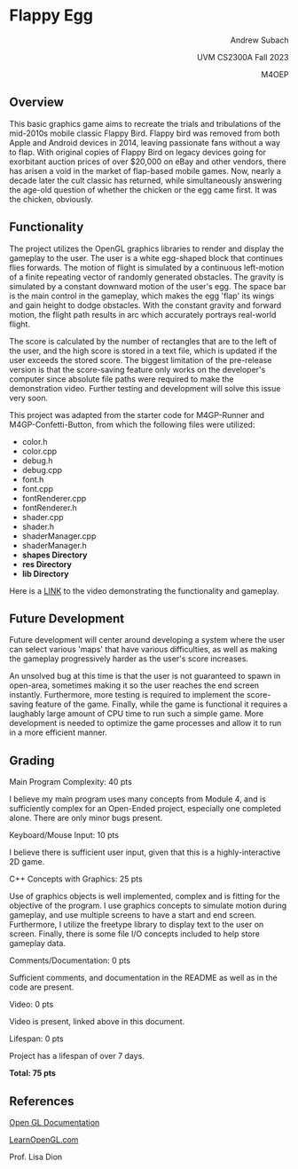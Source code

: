 # Flappy Egg
<div style ="text-align: right"> Andrew Subach

 UVM CS2300A Fall 2023 
 
M4OEP</div>

## Overview 

This basic graphics game aims to recreate the trials and tribulations of the mid-2010s mobile classic Flappy Bird. Flappy bird was removed from both Apple and Android devices in 2014, leaving passionate fans without a way to flap.
With original copies of Flappy Bird on legacy devices going for exorbitant auction prices of over $20,000 on eBay and other vendors, there has arisen a void in the market of flap-based mobile games. 
Now, nearly a decade later the cult classic has returned, while simultaneously answering the age-old question of whether the chicken or the egg came first. It was the chicken, obviously. 

## Functionality

The project utilizes the OpenGL graphics libraries to render and display
the gameplay to the user. The user is a white egg-shaped block that continues flies forwards.
The motion of flight is simulated by a continuous left-motion of a finite repeating vector of randomly generated obstacles. 
The gravity is simulated by a constant downward motion of the user's egg. The space bar is the main control in the gameplay, which makes the egg
'flap' its wings and gain height to dodge obstacles. With the constant gravity and forward motion, the flight path results in arc which accurately portrays real-world flight.

The score is calculated by the number of rectangles that are to the left of the user, and the high score is stored in a text file, which is updated if the user exceeds the stored score. 
The biggest limitation of the pre-release version is that the score-saving feature only works on the developer's computer since absolute file paths were required to make the demonstration video. Further testing and development will solve this issue very soon. 



This project was adapted from the starter code for M4GP-Runner and M4GP-Confetti-Button, from which the following files were utilized:
<ul>
<li> color.h </li>
<li> color.cpp </li>
<li> debug.h </li>
<li> debug.cpp </li>
<li> font.h </li>
<li> font.cpp </li>
<li> fontRenderer.cpp </li>
<li> fontRenderer.h </li>
<li> shader.cpp </li>
<li> shader.h </li>
<li> shaderManager.cpp </li>
<li> shaderManager.h </li>
<li><strong>shapes Directory</strong></li>
<li><strong>res Directory</strong></li>
<li><strong>lib Directory</strong></li>
</ul>
</div>

Here is a [LINK](https://drive.google.com/file/d/1h9tKXvoJJUwhOKSupEtCIQnSwA0moV-X/view?usp=sharing) to the video demonstrating the functionality and gameplay. 
## Future Development

Future development will center around developing a system where the user can select various 'maps' that have various difficulties, as well as making the gameplay progressively harder
as the user's score increases. 

An unsolved bug at this time is that the user is not guaranteed to spawn in open-area, sometimes making it so the user reaches the end screen instantly. Furthermore, more testing is required to implement the score-saving feature of the game. Finally, while the game is functional it requires a laughably large amount of 
CPU time to run such a simple game. More development is needed to optimize the game processes and allow it to run in a more efficient manner. 

## Grading

Main Program Complexity: 40 pts

I believe my main program uses many concepts from Module 4, and is sufficiently complex for an Open-Ended project, especially one completed alone. There are only minor bugs present.

Keyboard/Mouse Input: 10 pts

I believe there is sufficient user input, given that this is a highly-interactive 2D game. 

C++ Concepts with Graphics: 25 pts

Use of graphics objects is well implemented, complex and is fitting for the objective of the program.
I use graphics concepts to simulate motion during gameplay, and use multiple screens to have a start and end screen. Furthermore, I
utilize the freetype library to display text to the user on screen. Finally, there is some file I/O concepts included to help store gameplay data. 

Comments/Documentation: 0 pts

Sufficient comments, and documentation in the README as well as in the code are present. 

Video: 0 pts

Video is present, linked above in this document. 

Lifespan: 0 pts

Project has a lifespan of over 7 days.

<strong>Total: 75 pts</strong> 



## References

[Open GL Documentation](https://registry.khronos.org/OpenGL-Refpages/gl4/)

[LearnOpenGL.com](https://learnopengl.com/Getting-started/OpenGL)

Prof. Lisa Dion

